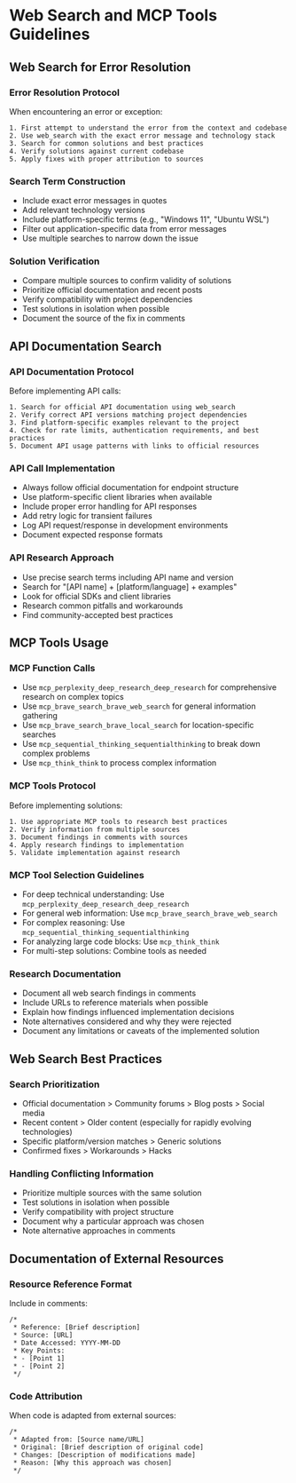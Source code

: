 # Web Search and MCP Tools Guidelines

## Web Search for Error Resolution

### Error Resolution Protocol
When encountering an error or exception:
```
1. First attempt to understand the error from the context and codebase
2. Use web_search with the exact error message and technology stack
3. Search for common solutions and best practices
4. Verify solutions against current codebase
5. Apply fixes with proper attribution to sources
```

### Search Term Construction
- Include exact error messages in quotes
- Add relevant technology versions
- Include platform-specific terms (e.g., "Windows 11", "Ubuntu WSL")
- Filter out application-specific data from error messages
- Use multiple searches to narrow down the issue

### Solution Verification
- Compare multiple sources to confirm validity of solutions
- Prioritize official documentation and recent posts
- Verify compatibility with project dependencies
- Test solutions in isolation when possible
- Document the source of the fix in comments

## API Documentation Search

### API Documentation Protocol
Before implementing API calls:
```
1. Search for official API documentation using web_search
2. Verify correct API versions matching project dependencies
3. Find platform-specific examples relevant to the project
4. Check for rate limits, authentication requirements, and best practices
5. Document API usage patterns with links to official resources
```

### API Call Implementation
- Always follow official documentation for endpoint structure
- Use platform-specific client libraries when available
- Include proper error handling for API responses
- Add retry logic for transient failures
- Log API request/response in development environments
- Document expected response formats

### API Research Approach
- Use precise search terms including API name and version
- Search for "[API name] + [platform/language] + examples"
- Look for official SDKs and client libraries
- Research common pitfalls and workarounds
- Find community-accepted best practices

## MCP Tools Usage

### MCP Function Calls
- Use `mcp_perplexity_deep_research_deep_research` for comprehensive research on complex topics
- Use `mcp_brave_search_brave_web_search` for general information gathering
- Use `mcp_brave_search_brave_local_search` for location-specific searches
- Use `mcp_sequential_thinking_sequentialthinking` to break down complex problems
- Use `mcp_think_think` to process complex information

### MCP Tools Protocol
Before implementing solutions:
```
1. Use appropriate MCP tools to research best practices
2. Verify information from multiple sources
3. Document findings in comments with sources
4. Apply research findings to implementation
5. Validate implementation against research
```

### MCP Tool Selection Guidelines
- For deep technical understanding: Use `mcp_perplexity_deep_research_deep_research`
- For general web information: Use `mcp_brave_search_brave_web_search`
- For complex reasoning: Use `mcp_sequential_thinking_sequentialthinking`
- For analyzing large code blocks: Use `mcp_think_think`
- For multi-step solutions: Combine tools as needed

### Research Documentation
- Document all web search findings in comments
- Include URLs to reference materials when possible
- Explain how findings influenced implementation decisions
- Note alternatives considered and why they were rejected
- Document any limitations or caveats of the implemented solution

## Web Search Best Practices

### Search Prioritization
- Official documentation > Community forums > Blog posts > Social media
- Recent content > Older content (especially for rapidly evolving technologies)
- Specific platform/version matches > Generic solutions
- Confirmed fixes > Workarounds > Hacks

### Handling Conflicting Information
- Prioritize multiple sources with the same solution
- Test solutions in isolation when possible
- Verify compatibility with project structure
- Document why a particular approach was chosen
- Note alternative approaches in comments

## Documentation of External Resources

### Resource Reference Format
Include in comments:
```
/* 
 * Reference: [Brief description]
 * Source: [URL]
 * Date Accessed: YYYY-MM-DD
 * Key Points:
 * - [Point 1]
 * - [Point 2]
 */
```

### Code Attribution
When code is adapted from external sources:
```
/* 
 * Adapted from: [Source name/URL]
 * Original: [Brief description of original code]
 * Changes: [Description of modifications made]
 * Reason: [Why this approach was chosen]
 */
``` 